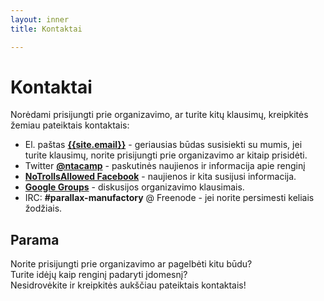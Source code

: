 ```yaml
---
layout: inner
title: Kontaktai

---
```

# Kontaktai

Norėdami prisijungti prie organizavimo, ar turite kitų klausimų, kreipkitės
žemiau pateiktais kontaktais:

* El. paštas **[{{site.email}}](mailto:{{site.email}})** - geriausias būdas
  susisiekti su mumis, jei turite klausimų, norite prisijungti prie
  organizavimo ar kitaip prisidėti.
* Twitter **[@ntacamp](http://www.twitter.com/ntacamp)** - paskutinės naujienos ir informacija apie renginį
* **[NoTrollsAllowed Facebook](https://www.facebook.com/NoTrollsAllowed)** - naujienos ir kita susijusi informacija.
* **[Google Groups](https://groups.google.com/forum/?fromgroups#!forum/no-trolls-allowed)** - diskusijos organizavimo klausimais.
* IRC: **#parallax-manufactory** @ Freenode - jei norite persimesti keliais žodžiais.

## Parama

Norite prisijungti prie organizavimo ar pagelbėti kitu būdu?  
Turite idėjų kaip renginį padaryti įdomesnį?  
Nesidrovėkite ir kreipkitės aukščiau pateiktais kontaktais!
